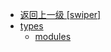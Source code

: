 - [返回上一级 [swiper]](web前端/工具库/Swiper/swiper-8.4.7/swiper/)
- [types](web前端/工具库/Swiper/swiper-8.4.7/swiper/types/)
  - [modules](web前端/工具库/Swiper/swiper-8.4.7/swiper/types/modules/)
